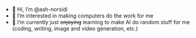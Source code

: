 - 👋 Hi, I’m @ash-norsidi
- 👀 I’m interested in making computers do the work for me
- 🌱 I’m currently just ~~enjoying~~ learning to make AI do random stuff for me (coding, writing, image and video generation, etc.)

<!---
ash-norsidi/ash-norsidi is a ✨ special ✨ repository because its `README.md` (this file) appears on your GitHub profile.
You can click the Preview link to take a look at your changes.
--->

